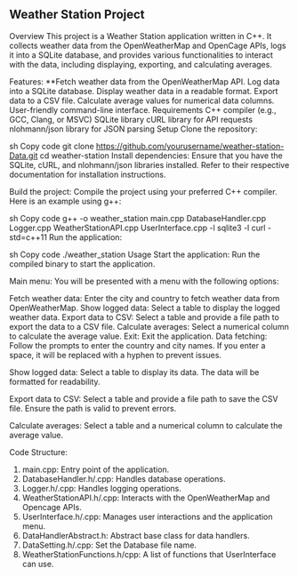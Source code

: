## Weather Station Project
Overview
This project is a Weather Station application written in C++. It collects weather data from the OpenWeatherMap and OpenCage APIs, logs it into a SQLite database, and provides various functionalities to interact with the data, including displaying, exporting, and calculating averages.

Features:
**Fetch weather data from the OpenWeatherMap API.
Log data into a SQLite database.
Display weather data in a readable format.
Export data to a CSV file.
Calculate average values for numerical data columns.
User-friendly command-line interface.
Requirements
C++ compiler (e.g., GCC, Clang, or MSVC)
SQLite library
cURL library for API requests
nlohmann/json library for JSON parsing
Setup
Clone the repository:

sh
Copy code
git clone https://github.com/yourusername/weather-station-Data.git
cd weather-station
Install dependencies:
Ensure that you have the SQLite, cURL, and nlohmann/json libraries installed. Refer to their respective documentation for installation instructions.

Build the project:
Compile the project using your preferred C++ compiler. Here is an example using g++:

sh
Copy code
g++ -o weather_station main.cpp DatabaseHandler.cpp Logger.cpp WeatherStationAPI.cpp UserInterface.cpp -l sqlite3 -l curl -std=c++11
Run the application:

sh
Copy code
./weather_station
Usage
Start the application:
Run the compiled binary to start the application.

Main menu:
You will be presented with a menu with the following options:

Fetch weather data: Enter the city and country to fetch weather data from OpenWeatherMap.
Show logged data: Select a table to display the logged weather data.
Export data to CSV: Select a table and provide a file path to export the data to a CSV file.
Calculate averages: Select a numerical column to calculate the average value.
Exit: Exit the application.
Data fetching:
Follow the prompts to enter the country and city names. If you enter a space, it will be replaced with a hyphen to prevent issues.

Show logged data:
Select a table to display its data. The data will be formatted for readability.

Export data to CSV:
Select a table and provide a file path to save the CSV file. Ensure the path is valid to prevent errors.

Calculate averages:
Select a table and a numerical column to calculate the average value.

Code Structure:
1. main.cpp: Entry point of the application.
2. DatabaseHandler.h/.cpp: Handles database operations.
3. Logger.h/.cpp: Handles logging operations.
4. WeatherStationAPI.h/.cpp: Interacts with the OpenWeatherMap and Opencage APIs.
5. UserInterface.h/.cpp: Manages user interactions and the application menu.
6. DataHandlerAbstract.h: Abstract base class for data handlers.
7. DataSetting.h/.cpp: Set the Database file name.
8. WeatherStationFunctions.h/cpp: A list of functions that UserInterface can use.







